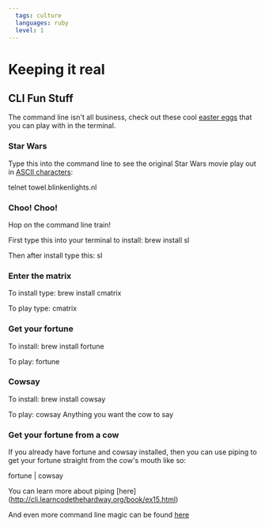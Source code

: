 ```yaml
---
  tags: culture
  languages: ruby
  level: 1
---
```


# Keeping it real

## CLI Fun Stuff

The command line isn't all business, check out these cool [easter eggs](http://gizmodo.com/a-brief-history-of-easter-eggs-in-tech-5900026) that you can play with in the terminal.

### Star Wars
Type this into the command line to see the original Star Wars movie play out in [ASCII characters](http://www.asciitable.com/): 

telnet towel.blinkenlights.nl

### Choo! Choo!

Hop on the command line train! 

First type this into your terminal to install: brew install sl

Then after install type this: sl

### Enter the matrix

To install type: brew install cmatrix

To play type: cmatrix

### Get your fortune

To install: brew install fortune

To play: fortune

### Cowsay

To install: brew install cowsay

To play: cowsay Anything you want the cow to say

### Get your fortune from a cow

If you already have fortune and cowsay installed, then you can use piping to get your fortune straight from the cow's mouth like so:

fortune | cowsay 

You can learn more about piping [here] (http://cli.learncodethehardway.org/book/ex15.html)

And even more command line magic can be found [here](http://www.tecmint.com/20-funny-commands-of-linux-or-linux-is-fun-in-terminal/)

